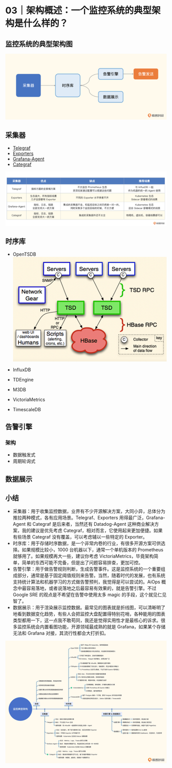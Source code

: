 
# 03｜架构概述：一个监控系统的典型架构是什么样的？
## 监控系统的典型架构图
![监控系统的典型架构图](./img/03/监控系统的典型架构图.png)

## 采集器
* [Telegraf](https://github.com/influxdata/telegraf)
* [Exporters](https://github.com/prometheus/node_exporter)
* [Grafana-Agent](https://github.com/grafana/agent)
* [Categraf](https://github.com/flashcatcloud/categraf)

![采集器对比图](./img/03/采集器对比图.png)

## 时序库
* OpenTSDB
  ![OpenTSDB](./img/03/OpenTSDB.png)

* InfluxDB
* TDEngine
* M3DB
* VictoriaMetrics
* TimescaleDB

## 告警引擎
### 架构
* 数据触发式
* 周期轮询式

## 数据展示

## 小结
* 采集器：用于收集监控数据，业界有不少开源解决方案，大同小异，总体分为推拉两种模式，各有应用场景。Telegraf、Exporters 用得最广泛，Grafana-Agent 和 Categraf 是后来者，当然还有 Datadog-Agent 这种商业解决方案，我的建议是优先考虑 Categraf，相对而言，它使用起来更加便捷。如果有些场景 Categraf 没有覆盖，可以考虑辅以一些特定的 Exporter。
* 时序库：用于存储时序数据，是一个非常内卷的行业，有很多开源方案可供选择。如果规模比较小，1000 台机器以下，通常一个单机版本的 Prometheus 就够用了。如果规模再大一些，建议你考虑 VictoriaMetrics，毕竟架构简单，简单的东西可能不完备，但是出了问题容易排查，更加可控。
* 告警引擎：用于做告警规则判断，生成告警事件。这是监控系统的一个重要组成部分，通常是基于固定阈值规则来告警。当然，随着时代的发展，也有系统支持统计算法和机器学习的方式做告警预判，我觉得是可以尝试的。AiOps 概念中最容易落地，或者说落地之后最容易有效果的，就是告警引擎。不过 Google SRE 的观点是不希望在告警中使用太多 magic 的手段，这个就见仁见智了。
* 数据展示：用于渲染展示监控数据。最常见的图表就是折线图，可以清晰明了地看到数据变化趋势，有些人会把监控大盘配置得特别花哨，各种能用的图表类型都用一下，这一点我不敢苟同，我还是觉得实用性才是最核心的诉求。很多监控系统会内置看图功能，开源领域最成熟的就是 Grafana，如果某个存储无法和 Grafana 对接，其流行性都会大打折扣。

![监控典型架构脑图](./img/03/监控典型架构脑图.png)
